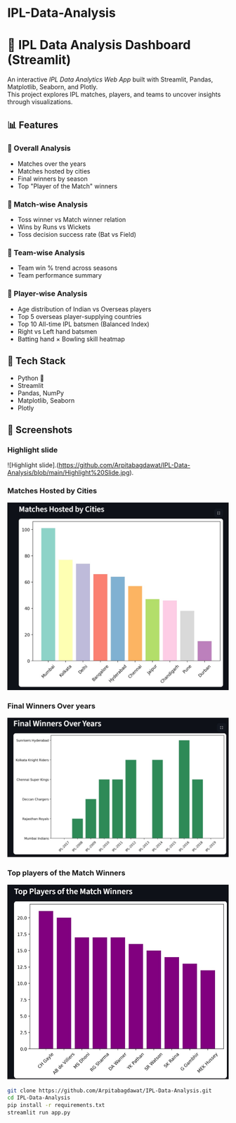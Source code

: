 # IPL-Data-Analysis
# 🏏 IPL Data Analysis Dashboard (Streamlit)

An interactive *IPL Data Analytics Web App* built with Streamlit, Pandas, Matplotlib, Seaborn, and Plotly.  
This project explores IPL matches, players, and teams to uncover insights through visualizations.

## 📊 Features

### 🔹 Overall Analysis
- Matches over the years  
- Matches hosted by cities  
- Final winners by season  
- Top "Player of the Match" winners  

### 🔹 Match-wise Analysis
- Toss winner vs Match winner relation  
- Wins by Runs vs Wickets  
- Toss decision success rate (Bat vs Field)  

### 🔹 Team-wise Analysis
- Team win % trend across seasons  
- Team performance summary  

### 🔹 Player-wise Analysis
- Age distribution of Indian vs Overseas players  
- Top 5 overseas player-supplying countries  
- Top 10 All-time IPL batsmen (Balanced Index)  
- Right vs Left hand batsmen  
- Batting hand × Bowling skill heatmap  

## 🚀 Tech Stack
- Python 🐍  
- Streamlit  
- Pandas, NumPy  
- Matplotlib, Seaborn  
- Plotly  

## 📸 Screenshots

### Highlight slide
![Highlight slide].(https://github.com/Arpitabagdawat/IPL-Data-Analysis/blob/main/Highlight%20Slide.jpg).


### Matches Hosted by Cities
![Matches Hosted by Cities](https://github.com/Arpitabagdawat/IPL-Data-Analysis/blob/main/Matches%20hosted%20by%20cities.jpg)

### Final Winners Over years
![Final Winners](https://github.com/Arpitabagdawat/IPL-Data-Analysis/blob/main/Final%20winners%20over%20years.jpg)

### Top players of the Match Winners
![Top Players](https://github.com/Arpitabagdawat/IPL-Data-Analysis/blob/main/top%20players%20of%20the%20match%20winners.jpg)

```bash
git clone https://github.com/Arpitabagdawat/IPL-Data-Analysis.git
cd IPL-Data-Analysis
pip install -r requirements.txt
streamlit run app.py 

